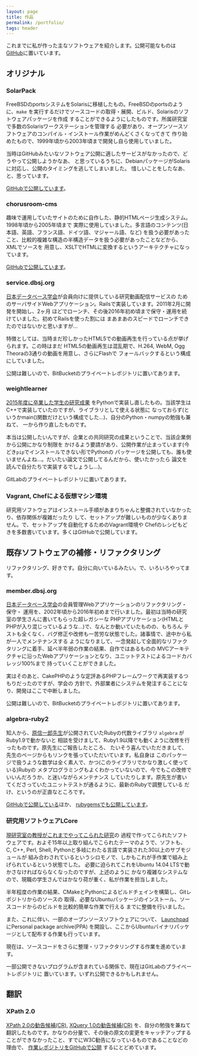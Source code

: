 ```yaml
---
layout: page
title: 作品
permalink: /portfolio/
tags: header
---
```

これまでに私が作った主なソフトウェアを紹介します。公開可能なものは[GitHub](https://github.com/kunishi)に置いています。

## オリジナル

### SolarPack

FreeBSDのportsシステムをSolarisに移植したもの。FreeBSDのportsのように、`make`
を実行するだけでソースコードの取得・展開、ビルド、Solarisのソフトウェアパッケージを作成
することができるようにしたものです。所属研究室で多数のSolarisワークステーションを管理する
必要があり、オープンソースソフトウェアのコンパイル・インストール作業がめんどくさくなってきて
作り始めたもので、1999年頃から2003年頃まで開発し自ら使用していました。

当時はGitHubみたいなソフトウェア公開に適したサービスがなかったので、どうやって公開しようかなあ、
と思っているうちに、DebianパッケージがSolarisに対応し、公開のタイミングを逃してしまいました。
惜しいことをしたなあ、と、思っています。

[GitHubで公開しています](https://github.com/kunishi/solarpack)。

### chorusroom-cms

趣味で運用していたサイトのために自作した、静的HTMLページ生成システム。1998年頃から2005年頃まで
実際に使用していました。多言語のコンテンツ(日本語、英語、フランス語、ドイツ語、マジャール語、など)
を扱う必要があったこと、比較的複雑な構造の半構造データを扱う必要があったことなどから、XMLでソースを
用意し、XSLTでHTMLに変換するというアーキテクチャになっています。

[GitHubで公開しています](https://github.com/kunishi/chorusroom-cms)。

### service.dbsj.org

[日本データベース学会](http://dbsj.org/)が会員向けに提供している研究動画配信サービスの
ためのサーバサイドWebアプリケーション。Railsで実装しています。2011年2月に開発を開始し、2ヶ月
ほどでローンチ、その後2016年初め頃まで保守・運用を続けていました。初めてRailsを使った割には
まあまあのスピードでローンチできたのではないかと思いますが…

特徴としては、当時まだ珍しかったHTML5での動画再生を行っている点が挙げられます。この時はまだ
HTML5の動画再生は混乱期で、H.264, WebM, Ogg Theoraの3通りの動画を用意し、さらにFlashで
フォールバックするという構成にしていました。

公開は難しいので、BitBucketのプライベートレポジトリに置いてあります。

### weightlearner

[2015年度に卒業した学生の研究成果](http://www.ieice.org/jpn/event/program/2016G/Settings/ab/d_20_003.html)
をPythonで実装し直したもの。当該学生はC++で実装していたのですが、ライブラリとして使える状態に
なっておらず(というかmain()関数だけという構成でした…)、自分のPython・numpyの勉強も兼ねて、
一から作り直したものです。

本当は公開したいんですが、企業との共同研究の成果ということで、当該企業側から公開にかなり制限を
かけるよう要請があり、公開作業が止まっています(今どき`pip`でインストールできない形でPythonの
パッケージを公開しても、誰も使いませんよね…。だいたい論文で公開してるんだから、使いたかったら
論文を読んで自分たちで実装するでしょうし…)。

GitLabのプライベートレポジトリに置いてあります。

### Vagrant, Chefによる仮想マシン環境

研究用ソフトウェアはインストール手順があまりちゃんと整備されていなかったり、依存関係が複雑だったり
して、セットアップが難しいものが少なくありません。で、セットアップを自動化するためのVagrant環境や
Chefのレシピもどきを多数書いています。多くはGitHubで公開しています。

## 既存ソフトウェアの補修・リファクタリング

リファクタリング、好きです。自分に向いているみたい。で、いろいろやってます。

### member.dbsj.org

[日本データベース学会](http://dbsj.org)の会員管理Webアプリケーションのリファクタリング・保守・
運用を、2002年頃から2016年初めまで行いました。最初は当時の研究室の学生さんに書いてもらった超レガシーな
PHPアプリケーション(HTMLとPHPが入り混じっているような…)で、なんとか動いていたものの、もちろん
テストも全くなく、バグ修正や改修も一苦労な状態でした。諸事情で、途中から私が一人でメンテナンスする
ようになりまして、一念発起して全面的なリファクタリングに着手、延べ半年弱の作業の結果、自作ではあるものの
MVCアーキテクチャに沿ったWebアプリケーションとなり、ユニットテストによるコードカバレッジ100%まで
持っていくことができました。

実はそのあと、CakePHPのような定評あるPHPフレームワークで再実装するつもりだったのですが、学会の
方針で、外部業者にシステムを発注することになり、開発はここで中断しました。

公開は難しいので、BitBucketのプライベートレポジトリに置いてあります。

### algebra-ruby2

知人から、[原信一郎先生](http://magazine.rubyist.net/?0023-Hotlinks)が公開されていたRubyの代数ライブラリ `algebra` がRuby1.9で動かないと
相談を受けまして、Ruby1.9以降でも動くように改修を行ったものです。原先生にご報告したところ、
たいそう喜んでいただきまして、先生のページからもリンクを張っていただいています。私自身は
このパッケージで扱うような数学は全く素人で、かつ(このライブラリでかなり激しく使っている)Rubyの
メタプログラミングもよくわかっていないので、今でもこの改修でいいんだろうか、と迷いながらメンテナンス
していたりします。原先生が書いてくださっていたユニットテストが通るように、最新のRubyで調整している
だけ、というのが正直なところです。

[GitHubで公開している](https://github.com/kunishi/algebra-ruby2)ほか、
[rubygemsでも公開しています](https://rubygems.org/gems/algebra)。

### 研究用ソフトウェアLCore

[現研究室の教授がこれまでやってこられた研究](http://www-ime.c.oka-pu.ac.jp/member/naoto.iwahashi/research.html)の
過程で作ってこられたソフトウェアです。およそ15年以上取り組んでこられたテーマのようで、ソフトも、
C, C++, Perl, Shell, Pythonと多岐にわたる言語で実装された30以上のサブモジュールが
組み合わされているというシロモノで、しかもこれが手作業で組み上げられているという状態でした。
必要に迫られてこれをUbuntu 14.04 LTSで動かさなければならなくなったのですが、上述のように
かなり複雑なシステムなので、現職の学生さんではかなり荷が重く、私が作業を担当しました。

半年程度の作業の結果、CMakeとPythonによるビルドチェインを構築し、Gitレポジトリからのソースの
取得、必要なUbuntuパッケージのインストール、ソースコードからのビルドを比較的簡単な作業で行える
までに整備を行いました。

また、これに伴い、一部のオープンソースソフトウェアについて、
[Launchpad](https://launchpad.net/~t-kunishi)にPersonal package archive(PPA)
を開設し、ここからUbuntuバイナリパッケージとして配布する作業も行っています。

現在は、ソースコードをさらに整理・リファクタリングする作業を進めています。

一部公開できないプログラムが含まれている関係で、現在はGitLabのプライベートレポジトリに
置いています。いずれ公開できるかもしれません。

## 翻訳

### XPath 2.0

[XPath 2.0の勧告候補(CR)](http://www.w3.org/TR/2006/CR-xpath20-20060608/),
[XQuery 1.0の勧告候補(CR)](http://www.w3.org/TR/2006/CR-xquery-20060608/)
を、自分の勉強を兼ねて翻訳したものです。かなりの分量で、その後の原文の変更をキャッチアップする
ことができなかったこと、すでにW3C勧告になっているものであることなどの理由で、
[作業レポジトリをGitHubで公開](https://github.com/kunishi/xpath20-translation)
するにとどめています。

